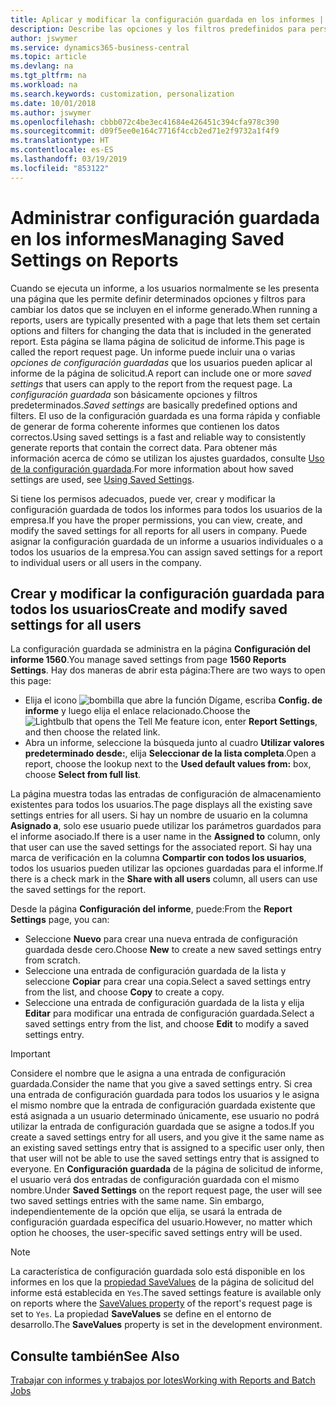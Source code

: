 ```yaml
---
title: Aplicar y modificar la configuración guardada en los informes | Documentos de Microsoft
description: Describe las opciones y los filtros predefinidos para personalizar un informe y para generar los datos correctos.
author: jswymer
ms.service: dynamics365-business-central
ms.topic: article
ms.devlang: na
ms.tgt_pltfrm: na
ms.workload: na
ms.search.keywords: customization, personalization
ms.date: 10/01/2018
ms.author: jswymer
ms.openlocfilehash: cbbb072c4be3ec41684e426451c394cfa978c390
ms.sourcegitcommit: d09f5ee0e164c7716f4ccb2ed71e2f9732a1f4f9
ms.translationtype: HT
ms.contentlocale: es-ES
ms.lasthandoff: 03/19/2019
ms.locfileid: "853122"
---
```

# <a name="managing-saved-settings-on-reports"></a><span data-ttu-id="3945a-103">Administrar configuración guardada en los informes</span><span class="sxs-lookup"><span data-stu-id="3945a-103">Managing Saved Settings on Reports</span></span>
<span data-ttu-id="3945a-104">Cuando se ejecuta un informe, a los usuarios normalmente se les presenta una página que les permite definir determinados opciones y filtros para cambiar los datos que se incluyen en el informe generado.</span><span class="sxs-lookup"><span data-stu-id="3945a-104">When running a reports, users are typically presented with a page that lets them set certain options and filters for changing the data that is included in the generated report.</span></span> <span data-ttu-id="3945a-105">Esta página se llama página de solicitud de informe.</span><span class="sxs-lookup"><span data-stu-id="3945a-105">This page is called the report request page.</span></span> <span data-ttu-id="3945a-106">Un informe puede incluir una o varias *opciones de configuración guardadas* que los usuarios pueden aplicar al informe de la página de solicitud.</span><span class="sxs-lookup"><span data-stu-id="3945a-106">A report can include one or more *saved settings* that users can apply to the report from the request page.</span></span> <span data-ttu-id="3945a-107">La *configuración guardada* son básicamente opciones y filtros predeterminados.</span><span class="sxs-lookup"><span data-stu-id="3945a-107">*Saved settings* are basically predefined options and filters.</span></span> <span data-ttu-id="3945a-108">El uso de la configuración guardada es una forma rápida y confiable de generar de forma coherente informes que contienen los datos correctos.</span><span class="sxs-lookup"><span data-stu-id="3945a-108">Using saved settings is a fast and reliable way to consistently generate reports that contain the correct data.</span></span> <span data-ttu-id="3945a-109">Para obtener más información acerca de cómo se utilizan los ajustes guardados, consulte [Uso de la configuración guardada](ui-work-report.md#SavedSettings).</span><span class="sxs-lookup"><span data-stu-id="3945a-109">For more information about how saved settings are used, see [Using Saved Settings](ui-work-report.md#SavedSettings).</span></span>

<span data-ttu-id="3945a-110">Si tiene los permisos adecuados, puede ver, crear y modificar la configuración guardada de todos los informes para todos los usuarios de la empresa.</span><span class="sxs-lookup"><span data-stu-id="3945a-110">If you have the proper permissions, you can view, create, and modify the saved settings for all reports for all users in company.</span></span> <span data-ttu-id="3945a-111">Puede asignar la configuración guardada de un informe a usuarios individuales o a todos los usuarios de la empresa.</span><span class="sxs-lookup"><span data-stu-id="3945a-111">You can assign saved settings for a report to individual users or all users in the company.</span></span>

<!--
## Apply saved settings to a report
1. Open the report.

   The report request page appears.    
2. In the **Saved Settings** section of the page, set the **Name** field  to the saved settings that you want to use.

   The **Saved Settings** section only appears if the report has been run before or if there are existing saved settings entries. The saved settings entry called **Last used options and filters** is always available. These settings are the option and filter values that were used the last time you ran the report.

-->

## <a name="create-and-modify-saved-settings-for-all-users"></a><span data-ttu-id="3945a-112">Crear y modificar la configuración guardada para todos los usuarios</span><span class="sxs-lookup"><span data-stu-id="3945a-112">Create and modify saved settings for all users</span></span>
<span data-ttu-id="3945a-113">La configuración guardada se administra en la página **Configuración del informe 1560**.</span><span class="sxs-lookup"><span data-stu-id="3945a-113">You manage saved settings from page **1560 Reports Settings**.</span></span> <span data-ttu-id="3945a-114">Hay dos maneras de abrir esta página:</span><span class="sxs-lookup"><span data-stu-id="3945a-114">There are two ways to open this page:</span></span>
-   <span data-ttu-id="3945a-115">Elija el icono ![bombilla que abre la función Dígame](media/ui-search/search_small.png "Dígame que desea hacer"), escriba **Config. de informe** y luego elija el enlace relacionado.</span><span class="sxs-lookup"><span data-stu-id="3945a-115">Choose the ![Lightbulb that opens the Tell Me feature](media/ui-search/search_small.png "Tell me what you want to do") icon, enter **Report Settings**, and then choose the related link.</span></span>
-   <span data-ttu-id="3945a-116">Abra un informe, seleccione la búsqueda junto al cuadro **Utilizar valores predeterminado desde:**, elija **Seleccionar de la lista completa**.</span><span class="sxs-lookup"><span data-stu-id="3945a-116">Open a report, choose the lookup next to the **Used default values from:** box, choose **Select from full list**.</span></span>

<span data-ttu-id="3945a-117">La página muestra todas las entradas de configuración de almacenamiento existentes para todos los usuarios.</span><span class="sxs-lookup"><span data-stu-id="3945a-117">The page displays all the existing save settings entries for all users.</span></span> <span data-ttu-id="3945a-118">Si hay un nombre de usuario en la columna **Asignado a**, solo ese usuario puede utilizar los parámetros guardados para el informe asociado.</span><span class="sxs-lookup"><span data-stu-id="3945a-118">If there is a user name in the **Assigned to** column, only that user can use the saved settings for the associated report.</span></span> <span data-ttu-id="3945a-119">Si hay una marca de verificación en la columna **Compartir con todos los usuarios**, todos los usuarios pueden utilizar las opciones guardadas para el informe.</span><span class="sxs-lookup"><span data-stu-id="3945a-119">If there is a check mark in the **Share with all users** column, all users can use the saved settings for the report.</span></span>

<span data-ttu-id="3945a-120">Desde la página **Configuración del informe**, puede:</span><span class="sxs-lookup"><span data-stu-id="3945a-120">From the **Report Settings** page, you can:</span></span>
-   <span data-ttu-id="3945a-121">Seleccione **Nuevo** para crear una nueva entrada de configuración guardada desde cero.</span><span class="sxs-lookup"><span data-stu-id="3945a-121">Choose **New** to create a new saved settings entry from scratch.</span></span>
-   <span data-ttu-id="3945a-122">Seleccione una entrada de configuración guardada de la lista y seleccione **Copiar** para crear una copia.</span><span class="sxs-lookup"><span data-stu-id="3945a-122">Select a saved settings entry from the list, and choose **Copy** to create a copy.</span></span>
-   <span data-ttu-id="3945a-123">Seleccione una entrada de configuración guardada de la lista y elija **Editar** para modificar una entrada de configuración guardada.</span><span class="sxs-lookup"><span data-stu-id="3945a-123">Select a saved settings entry from the list, and choose **Edit** to modify a saved settings entry.</span></span>


> [!Important]
> <span data-ttu-id="3945a-124">Considere el nombre que le asigna a una entrada de configuración guardada.</span><span class="sxs-lookup"><span data-stu-id="3945a-124">Consider the name that you give a saved settings entry.</span></span> <span data-ttu-id="3945a-125">Si crea una entrada de configuración guardada para todos los usuarios y le asigna el mismo nombre que la entrada de configuración guardada existente que está asignada a un usuario determinado únicamente, ese usuario no podrá utilizar la entrada de configuración guardada que se asigne a todos.</span><span class="sxs-lookup"><span data-stu-id="3945a-125">If you create a saved settings entry for all users, and you give it the same name as an existing saved settings entry that is assigned to a specific user only, then that user will not be able to use the saved settings entry that is assigned to everyone.</span></span>  <span data-ttu-id="3945a-126">En **Configuración guardada** de la página de solicitud de informe, el usuario verá dos entradas de configuración guardada con el mismo nombre.</span><span class="sxs-lookup"><span data-stu-id="3945a-126">Under **Saved Settings** on the report request page, the user will see two saved settings entries with the same name.</span></span> <span data-ttu-id="3945a-127">Sin embargo, independientemente de la opción que elija, se usará la entrada de configuración guardada específica del usuario.</span><span class="sxs-lookup"><span data-stu-id="3945a-127">However, no matter which option he chooses, the user-specific saved settings entry will be used.</span></span>

> [!NOTE]
> <span data-ttu-id="3945a-128">La característica de configuración guardada solo está disponible en los informes en los que la [propiedad SaveValues](https://docs.microsoft.com/en-us/dynamics-nav/savevalues-property) de la página de solicitud del informe está establecida en `Yes`.</span><span class="sxs-lookup"><span data-stu-id="3945a-128">The saved settings feature is available only on reports where the [SaveValues property](https://docs.microsoft.com/en-us/dynamics-nav/savevalues-property) of the report's request page is set to `Yes`.</span></span> <span data-ttu-id="3945a-129">La propiedad **SaveValues** se define en el entorno de desarrollo.</span><span class="sxs-lookup"><span data-stu-id="3945a-129">The **SaveValues** property is set in the development environment.</span></span>  

## <a name="see-also"></a><span data-ttu-id="3945a-130">Consulte también</span><span class="sxs-lookup"><span data-stu-id="3945a-130">See Also</span></span>
[<span data-ttu-id="3945a-131">Trabajar con informes y trabajos por lotes</span><span class="sxs-lookup"><span data-stu-id="3945a-131">Working with Reports and Batch Jobs</span></span>](ui-work-report.md)  
